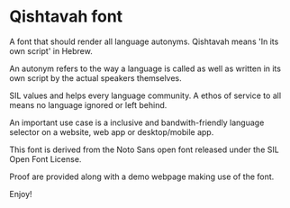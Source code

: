 Qishtavah font
================

A font that should render all language autonyms.
Qishtavah means 'In its own script' in Hebrew.

An autonym refers to the way a language is called as well as written in its own script by the actual speakers themselves. 

SIL values and helps every language community. A ethos of service to all means no language ignored or left behind. 

An important use case is a inclusive and bandwith-friendly language selector on a website, web app or desktop/mobile app. 

This font is derived from the Noto Sans open font released under the SIL Open Font License.

Proof are provided along with a demo webpage making use of the font. 

Enjoy!

